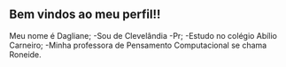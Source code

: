 ## Bem vindos ao meu perfil!!
Meu nome é Dagliane;
-Sou de Clevelândia -Pr;
-Estudo no colégio Abílio Carneiro;
-Minha professora de Pensamento Computacional se chama Roneide.
